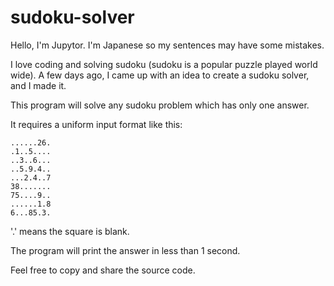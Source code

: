 # sudoku-solver

Hello, I'm Jupytor.
I'm Japanese so my sentences may have some mistakes.

I love coding and solving sudoku (sudoku is a popular puzzle played world wide).
A few days ago, I came up with an idea to create a sudoku solver, and I made it.

This program will solve any sudoku problem which has only one answer.

It requires a uniform input format like this:
```
......26.
.1..5....
..3..6...
..5.9.4..
...2.4..7
38.......
75....9..
......1.8
6...85.3.
```
    
'.' means the square is blank.

The program will print the answer in less than 1 second.

Feel free to copy and share the source code.
